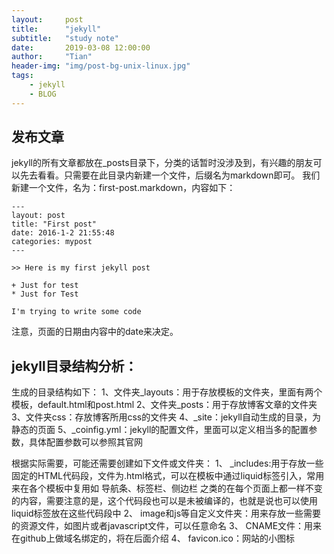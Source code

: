 ```yaml
---
layout:     post
title:      "jekyll"
subtitle:   "study note"
date:       2019-03-08 12:00:00
author:     "Tian"
header-img: "img/post-bg-unix-linux.jpg"
tags:
    - jekyll
    - BLOG
---
```



## 发布文章
jekyll的所有文章都放在_posts目录下，分类的话暂时没涉及到，有兴趣的朋友可以先去看看。只需要在此目录内新建一个文件，后缀名为markdown即可。
我们新建一个文件，名为：first-post.markdown，内容如下：
```
---  
layout: post  
title: "First post"  
date: 2016-1-2 21:55:48
categories: mypost  
---  
  
>> Here is my first jekyll post  
  
+ Just for test  
* Just for Test  

I'm trying to write some code
```
注意，页面的日期由内容中的date来决定。

## jekyll目录结构分析：
生成的目录结构如下：
1、文件夹_layouts：用于存放模板的文件夹，里面有两个模板，default.html和post.html
2、文件夹_posts：用于存放博客文章的文件夹
3、文件夹css：存放博客所用css的文件夹
4、_site：jekyll自动生成的目录，为静态的页面
5、_coinfig.yml：jekyll的配置文件，里面可以定义相当多的配置参数，具体配置参数可以参照其官网

根据实际需要，可能还需要创建如下文件或文件夹：
1、 _includes:用于存放一些固定的HTML代码段，文件为.html格式，可以在模板中通过liquid标签引入，常用来在各个模板中复用如 导航条、标签栏、侧边栏 之类的在每个页面上都一样不变的内容，需要注意的是，这个代码段也可以是未被编译的，也就是说也可以使用liquid标签放在这些代码段中
2、 image和js等自定义文件夹：用来存放一些需要的资源文件，如图片或者javascript文件，可以任意命名
3、 CNAME文件：用来在github上做域名绑定的，将在后面介绍
4、 favicon.ico：网站的小图标